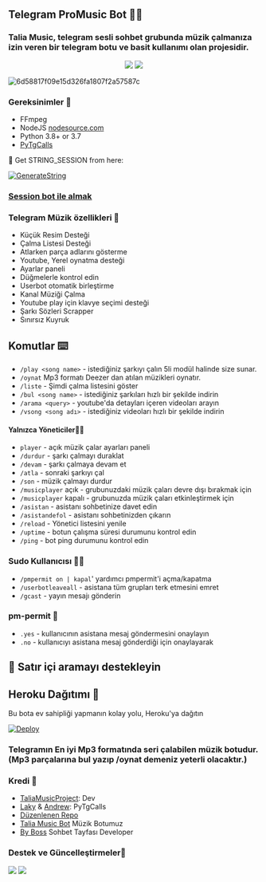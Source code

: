 <h2 align="centre">Telegram ProMusic Bot 🏋️‍♀️</h2>

### Talia Music, telegram sesli sohbet grubunda müzik çalmanıza izin veren bir telegram botu ve basit kullanımı olan projesidir.
 
<p align="center">
    <a href="https://www.python.org/" alt="made-with-python"> <img src="https://img.shields.io/badge/Made%20with-Python-black.svg?style=flat-square&logo=python&logoColor=blue&color=red" /></a>
    <a href="https://github.com/Mehmet5506/TaliaMusicV6.0"> <img src="https://img.shields.io/github/repo-size/aryazakaria01/CBMusicBot?color=red&logo=github&logoColor=blue&style=flat-square" /></a>
</p>
<img src="https://i.ibb.co/syVTfWb/6d58817f09e15d326fa1807f2a57587c.jpg" alt="6d58817f09e15d326fa1807f2a57587c" border="0"> 

<h3>Gereksinimler 📝</h3>

- FFmpeg
- NodeJS [nodesource.com](https://nodesource.com/)
- Python 3.8+ or 3.7
- [PyTgCalls](https://github.com/pytgcalls/pytgcalls)

🧪 Get STRING_SESSION from here:

[![GenerateString](https://img.shields.io/badge/repl.it-generateString-yellowgreen)](https://replit.com/@levinalab/StringSession#main.py)
### [Session bot ile almak](https://t.me/Sitringsison_bot)

### Telegram Müzik özellikleri 🔮

- Küçük Resim Desteği
- Çalma Listesi Desteği
- Atlarken parça adlarını gösterme
- Youtube, Yerel oynatma desteği
- Ayarlar paneli
- Düğmelerle kontrol edin
- Userbot otomatik birleştirme
- Kanal Müziği Çalma
- Youtube play için klavye seçimi desteği
- Şarkı Sözleri Scrapper
- Sınırsız Kuyruk

## Komutlar ⌨️

- `/play <song name>` - istediğiniz şarkıyı çalın 5li modül halinde size sunar. 
- `/oynat` Mp3 formatı Deezer dan atılan müzikleri oynatır. 
- `/liste` - Şimdi çalma listesini göster
- `/bul <song name>` - istediğiniz şarkıları hızlı bir şekilde indirin
- `/arama <query>` - youtube'da detayları içeren videoları arayın
- `/vsong <song adı>` - istediğiniz videoları hızlı bir şekilde indirin

#### Yalnızca Yöneticiler👷‍♂️
- `player` - açık müzik çalar ayarları paneli
- `/durdur` - şarkı çalmayı duraklat
- `/devam` - şarkı çalmaya devam et
- `/atla` - sonraki şarkıyı çal
- `/son` - müzik çalmayı durdur
- `/musicplayer` açık - grubunuzdaki müzik çaları devre dışı bırakmak için
- `/musicplayer` kapalı - grubunuzda müzik çaları etkinleştirmek için
- `/asistan` - asistanı sohbetinize davet edin
- `/asistandefol` - asistanı sohbetinizden çıkarın
- `/reload` - Yönetici listesini yenile
- `/uptime` - botun çalışma süresi durumunu kontrol edin
- `/ping` - bot ping durumunu kontrol edin

### Sudo Kullanıcısı 🧙‍♂️
- `/pmpermit on | kapal`' yardımcı pmpermit'i açma/kapatma
- `/userbotleaveall` - asistana tüm grupları terk etmesini emret
- `/gcast` - yayın mesajı gönderin

### pm-permit 💬
- `.yes` - kullanıcının asistana mesaj göndermesini onaylayın
- `.no` - kullanıcıyı asistana mesaj gönderdiği için onaylayarak

## 🔎 Satır içi aramayı destekleyin

## Heroku Dağıtımı 💜
Bu bota ev sahipliği yapmanın kolay yolu, Heroku'ya dağıtın

[![Deploy](https://www.herokucdn.com/deploy/button.svg)](https://heroku.com/deploy?template=https://github.com/Mehmetbaba55/Talia-ProMusicBot)

### Telegramın En iyi Mp3 formatında seri çalabilen müzik botudur.(Mp3 parçalarına bul yazıp /oynat demeniz yeterli olacaktır.) 



### Kredi 💖
- [TaliaMusicProject](https://github.com/Mehmet5506): Dev
- [Laky](https://github.com/Laky-64) & [Andrew](https://github.com/AndrewLaneX): PyTgCalls
- [Düzenlenen Repo](https://github.com/Mehmet5506)
- [Talia Music Bot](https://t.me/Efsanestar_bot) Müzik Botumuz
- [By Boss](https://t.me/Byboss) Sohbet Tayfası Developer

### Destek ve Güncelleştirmeler🎑
<a href="https://t.me/Sohbetneresi"><img src="https://img.shields.io/badge/Join-Group%20Support-blue.svg?style=for-the-badge&logo=Telegram"></a> <a href="https://t.me/SohbetDestek"><img src="https://img.shields.io/badge/Join-Updates%20Channel-blue.svg?style=for-the-badge&logo=Telegram"></a>
